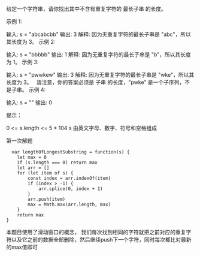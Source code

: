 给定一个字符串，请你找出其中不含有重复字符的 最长子串 的长度。

示例 1:

输入: s = "abcabcbb"
输出: 3 
解释: 因为无重复字符的最长子串是 "abc"，所以其长度为 3。
示例 2:

输入: s = "bbbbb"
输出: 1
解释: 因为无重复字符的最长子串是 "b"，所以其长度为 1。
示例 3:

输入: s = "pwwkew"
输出: 3
解释: 因为无重复字符的最长子串是 "wke"，所以其长度为 3。
     请注意，你的答案必须是 子串 的长度，"pwke" 是一个子序列，不是子串。
示例 4:

输入: s = ""
输出: 0
 

提示：

0 <= s.length <= 5 * 104
s 由英文字母、数字、符号和空格组成

第一次解题
```
  var lengthOfLongestSubstring = function(s) {
    let max = 0
    if (s.length === 0) return max
    let arr = []
    for (let item of s) {
        const index = arr.indexOf(item)
        if (index > -1) {
            arr.splice(0, index + 1)
        }
        arr.push(item)
        max = Math.max(arr.length, max)
    }
    return max
}
```
本题目使用了滑动窗口的概念， 我们每次找到相同的字符就把之前对应的重复字符以及它之前的数据全部删除，然后继续push下一个字符，同时每次都比对最新的max值即可